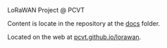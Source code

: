 LoRaWAN Project @ PCVT

Content is locate in the repository at the [docs](docs) folder.

Located on the web at [pcvt.github.io/lorawan](https://pcvt.github.io/lorawan/).


